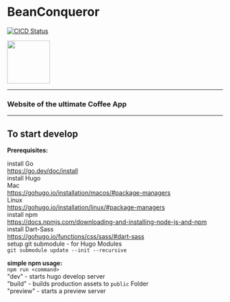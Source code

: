# BeanConqueror


[![CICD Status](https://github.com/wildperformance/BeanConqueror/actions/workflows/hugo.yml/badge.svg)](https://github.com/wildperformance/BeanConqueror/actions/workflows/hugo.yml)
 
<img src="https://beanconqueror.com/images/Beanconqueror.png" width="100">

----
### Website of the ultimate Coffee App


----

## To start develop
**Prerequisites:**  

install Go  
https://go.dev/doc/install  
install Hugo  
Mac  
https://gohugo.io/installation/macos/#package-managers  
Linux  
https://gohugo.io/installation/linux/#package-managers  
install npm  
https://docs.npmjs.com/downloading-and-installing-node-js-and-npm  
install Dart-Sass  
https://gohugo.io/functions/css/sass/#dart-sass  
setup git submodule  - for Hugo Modules  
```git submodule update --init --recursive```  

**simple npm usage:**  
```npm run <command>```  
"dev" - starts hugo develop server  
"build" - builds production assets to ```public``` Folder  
"preview" - starts a preview server  

